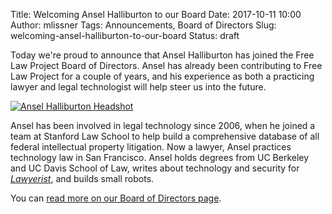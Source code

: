 Title: Welcoming Ansel Halliburton to our Board
Date: 2017-10-11 10:00
Author: mlissner
Tags: Announcements, Board of Directors
Slug: welcoming-ansel-halliburton-to-our-board
Status: draft

Today we're proud to announce that Ansel Halliburton has joined the
Free Law Project Board of Directors. Ansel has already been contributing to
Free Law Project for a couple of years, and his experience as both
a practicing lawyer and legal technologist will help steer us into the future.

<div class="media">
  <div class="media-left pull-left">
    <a href="https://www.krinternetlaw.com/attorneys/ansel-halliburton-profile">
      <img class="media-object" src="{filename}/images/ansel-150x150.jpg" alt="Ansel Halliburton Headshot">
    </a>
  </div>
  <div class="media-body">
    <p>Ansel has been involved in legal technology since 2006, when he joined a
       team at Stanford Law School to help build a comprehensive database of
       all federal intellectual property litigation. Now a lawyer, Ansel
       practices technology law in San Francisco. Ansel holds degrees from
       UC Berkeley and UC Davis School of Law, writes about technology and
       security for <a href="https://lawyerist.com/author/ansel-halliburton/"><em>Lawyerist</em></a>,
       and builds small robots.</p>
  </div>
</div>

<!--
Fellow Board Member, Brian Carver, said, "Mike and I have been directing
Free Law Project for a while and when we thought about who we would most
like to help us with our mission, Tom Bruce and Jerry Goldman were our
top two choices. We're thrilled that these two, who have so much
experience in making legal materials available to the public online,
have agreed to help Free Law Project advance its public access mission."
-->

You can [read more on our Board of Directors
page](/team/).

